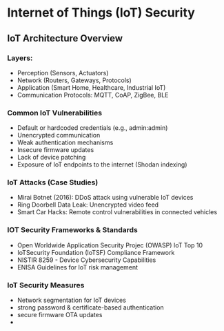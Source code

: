 # Internet of Things (IoT) Security

## IoT Architecture Overview

### Layers:
- Perception (Sensors, Actuators)  
- Network (Routers, Gateways, Protocols)  
- Application (Smart Home, Healthcare, Industrial IoT)  
- Communication Protocols: MQTT, CoAP, ZigBee, BLE  

### Common IoT Vulnerabilities
- Default or hardcoded credentials (e.g., admin:admin)  
- Unencrypted communication  
- Weak authentication mechanisms  
- Insecure firmware updates  
- Lack of device patching  
- Exposure of IoT endpoints to the internet (Shodan indexing)  

### IoT Attacks (Case Studies)
- Mirai Botnet (2016): DDoS attack using vulnerable IoT devices  
- Ring Doorbell Data Leak: Unencrypted video feed  
- Smart Car Hacks: Remote control vulnerabilities in connected vehicles

### IOT Security Frameworks & Standards
- Open Worldwide Application Security Projec (OWASP) IoT Top 10
- IoTSecurity Foundation (IoTSF) Compliance Framework
- NISTIR 8259 - Device Cybersecurity Capabilities
- ENISA Guidelines for IoT risk management

### IoT Security Measures
- Network segmentation for IoT devices
- strong password & certificate-based authentication
- secure firmware OTA updates
- 
